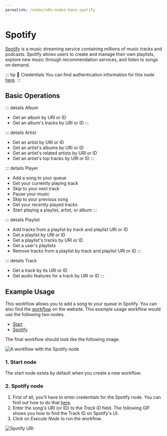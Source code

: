 ```yaml
---
permalink: /nodes/n8n-nodes-base.spotify
---
```


# Spotify

[Spotify](https://www.spotify.com/) is a music streaming service containing millions of music tracks and podcasts. Spotify allows users to create and manage their own playlists, explore new music through recommendation services, and listen to songs on demand.

::: tip 🔑 Credentials
You can find authentication information for this node [here](../../../credentials/Spotify/README.md).
:::

## Basic Operations

::: details Album
- Get an album by URI or ID
- Get an album's tracks by URI or ID
:::

::: details Artist
- Get an artist by URI or ID
- Get an artist's albums by URI or ID
- Get an artist's related artists by URI or ID
- Get an artist's top tracks by URI or ID
:::

::: details Player
- Add a song to your queue
- Get your currently playing track
- Skip to your next track
- Pause your music
- Skip to your previous song
- Get your recently played tracks
- Start playing a playlist, artist, or album
:::

::: details Playlist
- Add tracks from a playlist by track and playlist URI or ID
- Get a playlist by URI or ID
- Get a playlist's tracks by URI or ID
- Get a user's playlists
- Remove tracks from a playlist by track and playlist URI or ID
:::

::: details Track
- Get a track by its URI or ID
- Get audio features for a track by URI or ID
:::

## Example Usage

This workflow allows you to add a song to your queue in Spotify. You can also find the [workflow](https://n8n.io/workflows/440) on the website. This example usage workflow would use the following two nodes.
- [Start](../../core-nodes/Start/README.md)
- [Spotify]()

The final workflow should look like the following image.

![A workflow with the Spotify node](./workflow.png)

### 1. Start node

The start node exists by default when you create a new workflow.

### 2. Spotify node

1. First of all, you'll have to enter credentials for the Spotify node. You can find out how to do that [here](../../../credentials/Spotify/README.md).
2. Enter the song's URI (or ID) to the *Track ID* field. The following GIF shows you how to find the Track ID on Spotify's UI.
3. Click on *Execute Node* to run the workflow.

![Spotify URI](./spotifyURI.gif)

